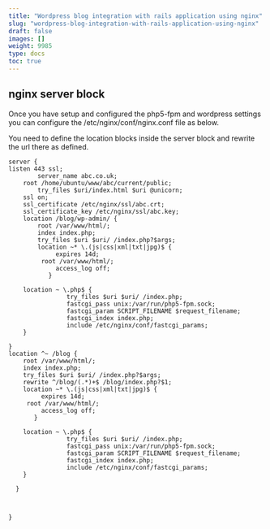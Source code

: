 ```yaml
---
title: "Wordpress blog integration with rails application using nginx"
slug: "wordpress-blog-integration-with-rails-application-using-nginx"
draft: false
images: []
weight: 9985
type: docs
toc: true
---
```


## nginx server block
Once you have setup and configured the php5-fpm and wordpress settings you can configure the /etc/nginx/conf/nginx.conf file as below.

You need to define the location blocks inside the server block and rewrite the url there as defined.

    server {
    listen 443 ssl;
            server_name abc.co.uk;
        root /home/ubuntu/www/abc/current/public;
            try_files $uri/index.html $uri @unicorn;
        ssl on;
        ssl_certificate /etc/nginx/ssl/abc.crt;
        ssl_certificate_key /etc/nginx/ssl/abc.key;
        location /blog/wp-admin/ { 
            root /var/www/html/;
            index index.php;
            try_files $uri $uri/ /index.php?$args;        
            location ~* \.(js|css|xml|txt|jpg)$ {
                 expires 14d;
             root /var/www/html/;
                 access_log off;
               }
        
        location ~ \.php$ {
                    try_files $uri $uri/ /index.php;
                    fastcgi_pass unix:/var/run/php5-fpm.sock;
                    fastcgi_param SCRIPT_FILENAME $request_filename;
                    fastcgi_index index.php;
                    include /etc/nginx/conf/fastcgi_params;
        }

    }
    location ^~ /blog {
        root /var/www/html/;
        index index.php;
        try_files $uri $uri/ /index.php?$args;        
        rewrite ^/blog/(.*)+$ /blog/index.php?$1;
        location ~* \.(js|css|xml|txt|jpg)$ {
             expires 14d;
         root /var/www/html/;
             access_log off;
           }
    
        location ~ \.php$ {
                    try_files $uri $uri/ /index.php;    
                    fastcgi_pass unix:/var/run/php5-fpm.sock;
                    fastcgi_param SCRIPT_FILENAME $request_filename;
                    fastcgi_index index.php;
                    include /etc/nginx/conf/fastcgi_params;
        }

      }



    }


